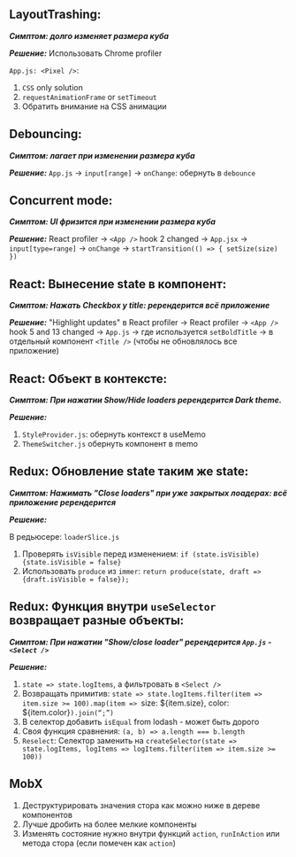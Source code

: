 ## LayoutTrashing:
***Симптом: долго изменяет размера куба***

***Решение:***
Использовать Chrome profiler

`App.js: <Pixel />`:
1. `CSS` only solution
2. `requestAnimationFrame` or `setTimeout`
3. Обратить внимание на CSS анимации

## Debouncing:
***Симптом: лагает при изменении размера куба***

***Решение:***
`App.js` → `input[range]` → `onChange`: обернуть в `debounce`

## Concurrent mode:
***Симптом: UI фризится при изменении размера куба***

***Решение:***
React profiler → `<App />` hook 2 changed → `App.jsx` → `input[type=range]` → `onChange` → `startTransition(() => { setSize(size) })`

## React: Вынесение state в компонент:
***Симптом: Нажать Checkbox у title: ререндерится всё приложение***

***Решение:***
"Highlight updates" в React profiler → React profiler → `<App />` hook 5 and 13 changed → `App.js` → где используется `setBoldTitle` → в отдельный компонент `<Title />` (чтобы не обновлялось все приложение)

## React: Объект в контексте:
***Симптом: При нажатии Show/Hide loaders ререндерится Dark theme.***

***Решение:***

1. `StyleProvider.js`: обернуть контекст в useMemo
2. `ThemeSwitcher.js` обернуть компонент в memo

## Redux: Обновление state таким же state:
***Симптом: Нажимать "Close loaders" при уже закрытых лоадерах: всё приложение ререндерится***

***Решение:***

В редьюсере: `loaderSlice.js`
1. Проверять `isVisible` перед изменением: `if (state.isVisible) {state.isVisible = false}`
2. Использовать `produce` из `immer`: `return produce(state, draft => {draft.isVisible = false});`

## Redux: Функция внутри `useSelector` возвращает разные объекты:
***Симптом: При нажатии "Show/close loader" ререндерится `App.js` - `<Select />`***

***Решение:***

1. `state => state.logItems`, а фильтровать в `<Select />`
2. Возвращать примитив: `state => state.logItems.filter(item => item.size >= 100).map(item => `size: ${item.size}, color: ${item.color}`).join(“;”)`
3. В селектор добавить `isEqual` from lodash - может быть дорого
4. Своя функция сравнения: `(a, b) => a.length === b.length`
5. `Reselect`: Селектор заменить на `createSelector(state => state.logItems, logItems => logItems.filter(item => item.size >= 100))`

## MobX
1. Деструктурировать значения стора как можно ниже в дереве компонентов
2. Лучше дробить на более мелкие компоненты
3. Изменять состояние нужно внутри функций `action`, `runInAction` или метода стора (если помечен как `action`)
